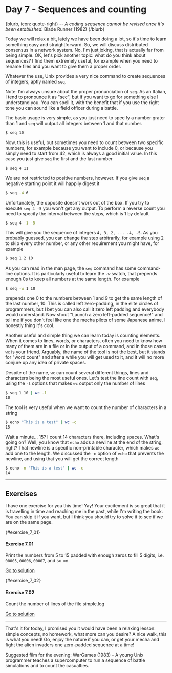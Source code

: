 # Day 7 - Sequences and counting

{blurb, icon: quote-right}
-- _A coding sequence cannot be revised once it's been established._
Blade Runner (1982)
{/blurb}

Today we will relax a bit, lately we have been doing a lot, so it's time to learn something easy and straightforward. So, we will discuss distributed consensus in a network system. No, I'm just joking, that is actually far from being simple. OK, let's pick another topic: what do you think about sequences? I find them extremely useful, for example when you need to rename files and you want to give them a proper order.

Whatever the use, Unix provides a very nice command to create sequences of integers, aptly named `seq`.

Note: I'm always unsure about the proper pronunciation of `seq`. As an Italian, I tend to pronounce it as "sec", but if you want to go for something else I understand you. You can spell it, with the benefit that if you use the right tone you can sound like a field officer during a battle.

The basic usage is very simple, as you just need to specify a number grater than 1 and `seq` will output all integers between 1 and that number.

``` sh
$ seq 10
```

Now, this is useful, but sometimes you need to count between two specific numbers, for example because you want to include 0, or because you simply need to start from 42, which is always a good initial value. In this case you just give `seq` the first and the last number

``` sh
$ seq 4 11
```

We are not restricted to positive numbers, however. If you give `seq` a negative starting point it will happily digest it

``` sh
$ seq -4 6
```

Unfortunately, the opposite doesn't work out of the box. If you try to execute `seq 4 -5` you won't get any output. To perform a reverse count you need to specify the interval between the steps, which is 1 by default

``` sh
$ seq 4 -1 -5
```

This will give you the sequence of integers `4, 3, 2, ... -4, -5`. As you probably guessed, you can change the step arbitrarily, for example using 2 to skip every other number, or any other requirement you might have, for example

``` sh
$ seq 1 2 10
```

As you can read in the man page, the `seq` command has some command-line options. It is particularly useful to learn the `-w` switch, that prepends enough 0s to keep all numbers at the same length. For example

``` sh
$ seq -w 1 10
```

prepends one 0 to the numbers between 1 and 9 to get the same length of the last number, 10. This is called left zero-padding, in the elite circles of programmers, but I bet you can also call it zero left padding and everybody would understand. Now shout "Launch a zero left-padded sequence!" and tell me if you don't feel like one the mecha pilots of some Japanese anime. I honestly thing it's cool.

Another useful and simple thing we can learn today is counting elements. When it comes to lines, words, or characters, often you need to know how many of them are in a file or in the output of a command, and in those cases `wc` is your friend. Arguably, the name of the tool is not the best, but it stands for "word count" and after a while you will get used to it, and it will no more conjure up any idea of private spaces.

Despite of the name, `wc` can count several different things, lines and characters being the most useful ones. Let's test the line count with `seq`, using the `-l` options that makes `wc` output only the number of lines

``` sh
$ seq 1 10 | wc -l
10
```

The tool is very useful when we want to count the number of characters in a string

``` sh
$ echo "This is a test" | wc -c
15
```

Wait a minute... 15? I count 14 characters there, including spaces. What's going on? Well, you know that `echo` adds a newline at the end of the string, right? That newline is a specific non-printable character, which makes `wc` add one to the length. We discussed the `-n` option of `echo` that prevents the newline, and using that you will get the correct length

``` sh
$ echo -n "This is a test" | wc -c
14
```

* * *

## Exercises

I have one exercise for you this time! Yay! Your excitement is so great that it is travelling in time and reaching me in the past, while I'm writing the book. You can skip it if you want, but I think you should try to solve it to see if we are on the same page.


{#exercise_7_01}
#### Exercise 7.01
Print the numbers from 5 to 15 padded with enough zeros to fill 5 digits, i.e. `00005`, `00006`, `00007`, and so on.

[Go to solution](#solution_7_01)

{#exercise_7_02}
#### Exercise 7.02
Count the number of lines of the file simple.log

[Go to solution](#solution_7_02)


* * *

That's it for today, I promised you it would have been a relaxing lesson: simple concepts, no homework, what more can you desire? A nice walk, this is what you need! Go, enjoy the nature if you can, or get your mecha and fight the alien invaders one zero-padded sequence at a time!

Suggested film for the evening: WarGames (1983) - A young Unix programmer teaches a supercomputer to run a sequence of battle simulations and to count the casualties.

